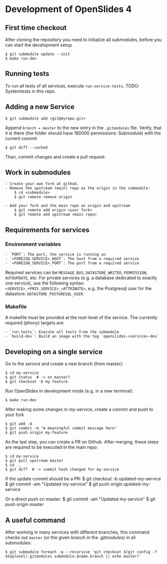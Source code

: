 # Development of OpenSlides 4

## First time checkout

After cloning the repository you need to initialize all submodules, before you can start the development setup

    $ git submodule update --init
    $ make run-dev

## Running tests

To run all tests of all services, execute `run-service-tests`. TODO: Systemtests in this repo.

## Adding a new Service

    $ git submodule add <git@myrepo.git>

Append `branch = master` to the new entry in the `.gitmodules` file. Verify,
that it is there (the folder should have 160000 permissions: Submodule) with the
current commit:

    $ git diff --cached

Than, commit changes and create a pull request.

## Work in submodules

    - Create your own fork at github.
    - Remove the upstream (main) repo as the origin in the submodule:
        $ cd <submodule>
        $ git remote remove origin

    - Add your fork and the main repo as origin and upstream
        $ git remote add origin <your fork>
        $ git remote add upstream <main repo>

## Requirements for services

### Environment variables
    - `PORT`: The port, the service is running on
    - `<FOREIGN_SERVICE>_HOST`: The host from a required service
    - `<FOREIGN_SERVICE>_PORT`: The port from a required service

Required services can be `MESSAGE_BUS`, `DATASTORE_WRITER`, `PERMISSION`, `AUTOUPDATE`,
etc. For private services (e.g. a database dedicated to exactly one service),
use the following syntax: `<SERVICE>_<PRIV_SERVICE>_<ATTRIBUTE>`, e.g. the
Postgresql user for the datastore: `DATASTORE_POSTGRESQL_USER`.

### Makefile

A makefile must be provided at the root-level of the service. The currently
required (phony) targets are:

    - `run-tests`: Execute all tests from the submodule
    - `build-dev`: Build an image with the tag `openslides-<service>-dev`

## Developing on a single service

Go to the serivce and create a new branch (from master):

    $ cd my-service
    $ git status  # -> on master?
    $ git checkout -b my-feature

Run OpenSlides in development mode (e.g. in a new terminal):

    $ make run-dev

After making some changes in my-service, create a commit and push to your fork

    $ git add -A
    $ git commit -m "A meaningful commit message here"
    $ git push origin my-feature

As the last step, you can create a PR on Github. After merging, these steps are
required to be executed in the main repo:

    $ cd my-service
    $ git pull upstream master
    $ cd ..
    $ git diff  # -> commit hash changed for my-service

If the update commit should be a PR:
    $ git checkout -b updated-my-service
    $ git commit -am "Updated my-service"
    $ git push origin updated-my-service

Or a direct push on master:
    $ git commit -am "Updated my-service"
    $ git push origin master

## A useful command

After working in many services with different branches, this command checks
out `master` (or the given branch in the .gitmodules) in all submodules:

    $ git submodule foreach -q --recursive 'git checkout $(git config -f $toplevel/.gitmodules submodule.$name.branch || echo master)'
